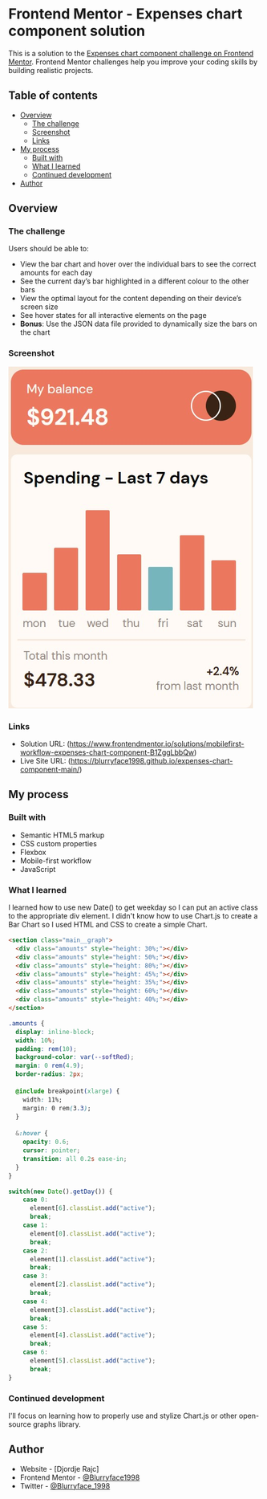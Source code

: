 # Frontend Mentor - Expenses chart component solution

This is a solution to the [Expenses chart component challenge on Frontend Mentor](https://www.frontendmentor.io/challenges/expenses-chart-component-e7yJBUdjwt). Frontend Mentor challenges help you improve your coding skills by building realistic projects. 

## Table of contents

- [Overview](#overview)
  - [The challenge](#the-challenge)
  - [Screenshot](#screenshot)
  - [Links](#links)
- [My process](#my-process)
  - [Built with](#built-with)
  - [What I learned](#what-i-learned)
  - [Continued development](#continued-development)
- [Author](#author)


## Overview

### The challenge

Users should be able to:

- View the bar chart and hover over the individual bars to see the correct amounts for each day
- See the current day’s bar highlighted in a different colour to the other bars
- View the optimal layout for the content depending on their device’s screen size
- See hover states for all interactive elements on the page
- **Bonus**: Use the JSON data file provided to dynamically size the bars on the chart

### Screenshot

![](images/screenshot.jpg)


### Links

- Solution URL: (https://www.frontendmentor.io/solutions/mobilefirst-workflow-expenses-chart-component-B1ZggLbbQw)
- Live Site URL: (https://blurryface1998.github.io/expenses-chart-component-main/)

## My process

### Built with

- Semantic HTML5 markup
- CSS custom properties
- Flexbox
- Mobile-first workflow
- JavaScript

### What I learned

I learned how to use new Date() to get weekday so I can put an active class to the appropriate div element.
I didn't know how to use Chart.js to create a Bar Chart so I used HTML and CSS to create a simple Chart.

```html
<section class="main__graph">
  <div class="amounts" style="height: 30%;"></div>
  <div class="amounts" style="height: 50%;"></div>
  <div class="amounts" style="height: 80%;"></div>
  <div class="amounts" style="height: 45%;"></div>
  <div class="amounts" style="height: 35%;"></div>
  <div class="amounts" style="height: 60%;"></div>
  <div class="amounts" style="height: 40%;"></div>
</section>
```

```css
.amounts {
  display: inline-block;
  width: 10%;
  padding: rem(10);
  background-color: var(--softRed);
  margin: 0 rem(4.9);
  border-radius: 2px;

  @include breakpoint(xlarge) {
    width: 11%;
    margin: 0 rem(3.3);
  }

  &:hover {
    opacity: 0.6;
    cursor: pointer;
    transition: all 0.2s ease-in;
  }
}
```

```js
switch(new Date().getDay()) {
    case 0:
      element[6].classList.add("active");
      break;
    case 1:
      element[0].classList.add("active");
      break;
    case 2:
      element[1].classList.add("active");
      break;
    case 3:
      element[2].classList.add("active");
      break;
    case 4:
      element[3].classList.add("active");
      break;
    case 5:
      element[4].classList.add("active");
      break;
    case 6:
      element[5].classList.add("active");
      break;
}
```
### Continued development

I'll focus on learning how to properly use and stylize Chart.js or other open-source graphs library. 

## Author

- Website - [Djordje Rajc]
- Frontend Mentor - [@Blurryface1998](https://www.frontendmentor.io/profile/Blurryface1998)
- Twitter - [@Blurryface_1998](https://twitter.com/Blurryface_1998)
